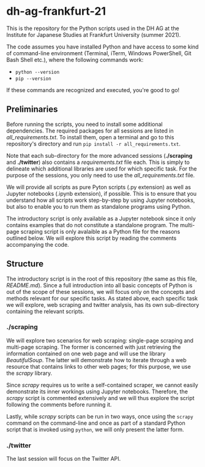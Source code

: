 # dh-ag-frankfurt-21

This is the repository for the Python scripts used in the DH AG at the Institute for Japanese Studies at Frankfurt University (summer 2021).

The code assumes you have installed Python and have access to some kind of command-line environment (Terminal, iTerm, Windows PowerShell, Git Bash Shell etc.), where the following commands work:

* ```python --version```
* ```pip --version```

If these commands are recognized and executed, you're good to go!

## Preliminaries

Before running the scripts, you need to install some additional dependencies.
The required packages for all sessions are listed in _all\_requirements.txt_.
To install them, open a terminal and go to this repository's directory and run ```pip install -r all_requirements.txt```.

Note that each sub-directory for the more advanced sessions (**./scraping** and **./twitter**) also contains a _requirements.txt_ file each.
This is simply to delineate which additional libraries are used for which specific task.
For the purpose of the sessions, you only need to use the _all\_requirements.txt_ file.

We will provide all scripts as pure Pyton scripts (.py extension) as well as Jupyter notebooks (.ipynb extension), if possible.
This is to ensure that you understand how all scripts work step-by-step by using Jupyter notebooks, but also to enable you to run them as standalone programs using Python. 

The introductory script is only available as a Jupyter notebook since it only contains examples that do not constitute a standalone program.
The multi-page scraping script is only avalaible as a Python file for the reasons outlined below.
We will explore this script by reading the comments accompanying the code.

## Structure

The introductory script is in the root of this repository (the same as this file, _README.md_).
Since a full introduction into all basic concepts of Python is out of the scope of these sessions, we will focus only on the concepts and methods relevant for our specific tasks.
As stated above, each specific task we will explore, web scraping and twitter analysis, has its own sub-directory containing the relevant scripts.

### **./scraping**

We will explore two scenarios for web scraping: single-page scraping and multi-page scraping.
The former is concerned with just retrieving the information contained on one web page and will use the library _BeautifulSoup_.
The latter will demonstrate how to iterate through a web resource that contains links to other web pages; for this purpose, we use the _scrapy_ library.

Since _scrapy_ requires us to write a self-contained scraper, we cannot easily demonstrate its inner workings using Jupyter notebooks.
Therefore, the _scrapy_ script is commented extensively and we will thus explore the script following the comments before running it.

Lastly, while _scrapy_ scripts can be run in two ways, once using the ```scrapy``` command on the command-line and once as part of a standard Python script that is invoked using ```python```,
we will only present the latter form.

### **./twitter**

The last session will focus on the Twitter API.